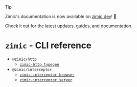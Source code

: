 > [!TIP]
>
> Zimic's documentation is now available on [zimic.dev](https://zimic.dev)! :tada:
>
> Check it out for the latest updates, guides, and documentation.

# `zimic` - CLI reference

- `@zimic/http`
  - [`zimic-http typegen`](cli‐zimic‐typegen)
- `@zimic/interceptor`
  - [`zimic-interceptor browser`](cli‐zimic‐browser)
  - [`zimic-interceptor server`](cli‐zimic‐server)
